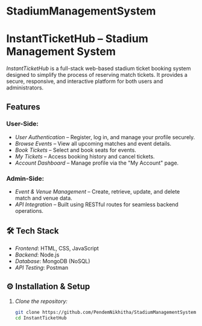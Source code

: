 ﻿# StadiumManagementSystem
 # InstantTicketHub – Stadium Management System

*InstantTicketHub* is a full-stack web-based stadium ticket booking system designed to simplify the process of reserving match tickets. It provides a secure, responsive, and interactive platform for both users and administrators.

## Features

### User-Side:
- *User Authentication* – Register, log in, and manage your profile securely.
- *Browse Events* – View all upcoming matches and event details.
- *Book Tickets* – Select and book seats for events.
- *My Tickets* – Access booking history and cancel tickets.
- *Account Dashboard* – Manage profile via the "My Account" page.

### Admin-Side:
- *Event & Venue Management* – Create, retrieve, update, and delete match and venue data.
- *API Integration* – Built using RESTful routes for seamless backend operations.

## 🛠 Tech Stack

- *Frontend*: HTML, CSS, JavaScript
- *Backend*: Node.js
- *Database*: MongoDB (NoSQL)
- *API Testing*: Postman

## ⚙ Installation & Setup

1. *Clone the repository:*
   ```bash
   git clone https://github.com/PendemNikhitha/StadiumManagementSystem.git
   cd InstantTicketHub

